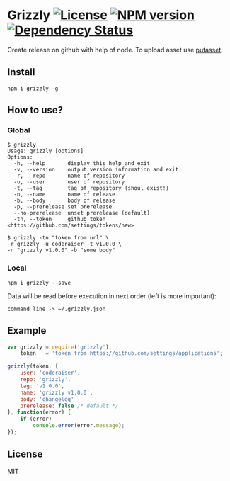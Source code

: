 # Grizzly [![License][LicenseIMGURL]][LicenseURL] [![NPM version][NPMIMGURL]][NPMURL] [![Dependency Status][DependencyStatusIMGURL]][DependencyStatusURL]

Create release on github with help of node. To upload asset use [putasset](https://github.com/coderaiser/node-putasset "Putasset").

## Install

```
npm i grizzly -g
```
## How to use?

### Global

```
$ grizzly
Usage: grizzly [options]
Options:
  -h, --help       display this help and exit
  -v, --version    output version information and exit
  -r, --repo       name of repository
  -u, --user       user of repository
  -t, --tag        tag of repository (shoul exist!)
  -n, --name       name of release
  -b, --body       body of release
  -p, --prerelease set prerelease
  --no-prerelease  unset prerelease (default)
  -tn, --token     github token <https://github.com/settings/tokens/new>

$ grizzly -tn "token from url" \
-r grizzly -u coderaiser -t v1.0.0 \
-n "grizzly v1.0.0" -b "some body"
```

### Local

```
npm i grizzly --save
```

Data will be read before execution in next order (left is more important):

`command line -> ~/.grizzly.json`

## Example

```js
var grizzly = require('grizzly'),
    token   = 'token from https://github.com/settings/applications';

grizzly(token, {
    user: 'coderaiser',
    repo: 'grizzly',
    tag: 'v1.0.0',
    name: 'grizzly v1.0.0',
    body: 'changelog'
    prerelease: false /* default */
}, function(error) {
    if (error)
        console.error(error.message);
});
```

## License

MIT

[NPMIMGURL]:                https://img.shields.io/npm/v/grizzly.svg?style=flat
[DependencyStatusIMGURL]:   https://img.shields.io/gemnasium/coderaiser/node-grizzly.svg?style=flat
[LicenseIMGURL]:            https://img.shields.io/badge/license-MIT-317BF9.svg?style=flat
[NPMURL]:                   https://npmjs.org/package/grizzly "npm"
[DependencyStatusURL]:      https://gemnasium.com/coderaiser/node-grizzly "Dependency Status"
[LicenseURL]:               https://tldrlegal.com/license/mit-license "MIT License"

